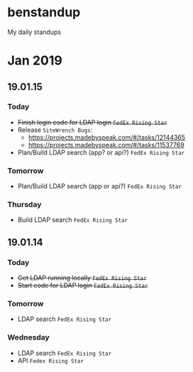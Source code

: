 # benstandup
My daily standups

# Jan 2019
## 19.01.15
### Today
- ~~Finish login code for LDAP login `FedEx Rising Star`~~
- Release `SiteWrench Bugs`:
  - https://projects.madebyspeak.com/#/tasks/12144365
  - https://projects.madebyspeak.com/#/tasks/11537769
- Plan/Build LDAP search (app? or api?) `FedEx Rising Star`
### Tomorrow
- Plan/Build LDAP search (app or api?) `FedEx Rising Star`
### Thursday
- Build LDAP search `FedEx Rising Star`

## 19.01.14
### Today
- ~~Get LDAP running locally `FedEx Rising Star`~~
- ~~Start code for LDAP login `FedEx Rising Star`~~

### Tomorrow
- LDAP search `FedEx Rising Star`

### Wednesday
- LDAP search `FedEx Rising Star`
- API `Fedex Rising Star`
